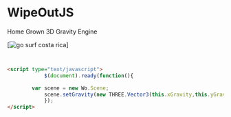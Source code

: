 WipeOutJS
=======

Home Grown 3D Gravity Engine

[![go surf costa rica](http://www.perezzeledon.net/wp-content/uploads/Panoramio-copia.jpg)]

```html


<script type="text/javascript">
			$(document).ready(function(){

        var scene = new Wo.Scene;
    		scene.setGravity(new THREE.Vector3(this.xGravity,this.yGravity,this.zGravity));//params for gravity
			});
</script>		

```
